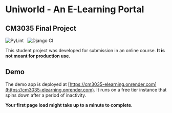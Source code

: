 # Uniworld - An E-Learning Portal

## CM3035 Final Project

![PyLint](https://github.com/adityamukho/cm3035-elearning/actions/workflows/pylint.yml/badge.svg)
&nbsp;
![Django CI](https://github.com/adityamukho/cm3035-elearning/actions/workflows/django.yml/badge.svg)

This student project was developed for submission in an online course. **It is not meant for production use.**

## Demo

The demo app is deployed at [https://cm3035-elearning.onrender.com](https://cm3035-elearning.onrender.com).
It runs on a free tier instance that spins down after a period of inactivity.

**Your first page load might take up to a minute to complete.**
